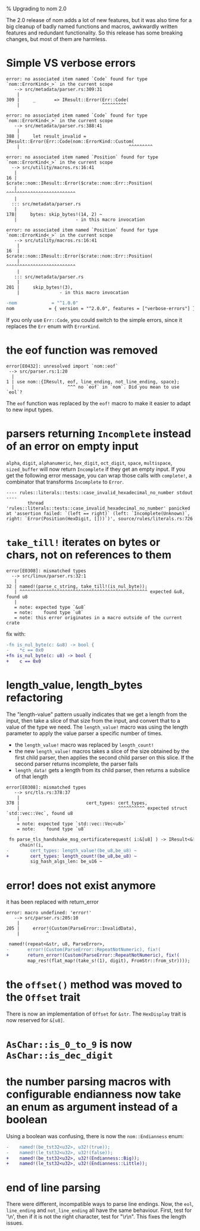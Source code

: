 % Upgrading to nom 2.0

The 2.0 release of nom adds a lot of new features, but it was also time for a big cleanup of badly named functions and macros, awkwardly written features and redundant functionality. So this release has some breaking changes, but most of them are harmless.

# Simple VS verbose errors

```ignore
error: no associated item named `Code` found for type `nom::ErrorKind<_>` in the current scope
   --> src/metadata/parser.rs:309:31
    |
309 |     _       => IResult::Error(Err::Code(
    |                               ^^^^^^^^^

error: no associated item named `Code` found for type `nom::ErrorKind<_>` in the current scope
   --> src/metadata/parser.rs:388:41
    |
388 |     let result_invalid = IResult::Error(Err::Code(nom::ErrorKind::Custom(
    |                                         ^^^^^^^^^

error: no associated item named `Position` found for type `nom::ErrorKind<_>` in the current scope
  --> src/utility/macros.rs:16:41
   |
16 |             $crate::nom::IResult::Error($crate::nom::Err::Position(
   |                                         ^^^^^^^^^^^^^^^^^^^^^^^^^^
   |
  ::: src/metadata/parser.rs
   |
178|     bytes: skip_bytes!(14, 2) ~
   |                      - in this macro invocation

error: no associated item named `Position` found for type `nom::ErrorKind<_>` in the current scope
   --> src/utility/macros.rs:16:41
    |
16  |             $crate::nom::IResult::Error($crate::nom::Err::Position(
    |                                         ^^^^^^^^^^^^^^^^^^^^^^^^^^
    |
   ::: src/metadata/parser.rs
    |
201 |     skip_bytes!(3),
    |               - in this macro invocation
```

```diff
-nom             = "^1.0.0"
nom             = { version = "^2.0.0", features = ["verbose-errors"] }
```

If you only use `Err::Code`, you could switch to the simple errors, since it replaces the `Err` enum with `ErrorKind`.

# the eof function was removed

```ìgnore
error[E0432]: unresolved import `nom::eof`
 --> src/parser.rs:1:20
  |
1 | use nom::{IResult, eof, line_ending, not_line_ending, space};
  |                    ^^^ no `eof` in `nom`. Did you mean to use `eol`?
```

The `eof` function was replaced by the `eof!` macro to make it easier to adapt to new input types.

# parsers returning `Incomplete` instead of an error on empty input

`alpha`, `digit`, `alphanumeric`, `hex_digit`, `oct_digit`, `space`, `multispace`, `sized_buffer` will now return `Incomplete` if they get an empty input. If you get the following error message, you can wrap those calls with `complete!`, a combinator that transforms `Incomplete` to `Error`.

```
---- rules::literals::tests::case_invalid_hexadecimal_no_number stdout ----
        thread 'rules::literals::tests::case_invalid_hexadecimal_no_number' panicked at 'assertion failed: `(left == right)` (left: `Incomplete(Unknown)`, right: `Error(Position(HexDigit, []))`)', source/rules/literals.rs:726
```

# `take_till!` iterates on bytes or chars, not on references to them

```ignore
error[E0308]: mismatched types
  --> src/linux/parser.rs:32:1
   |
32 | named!(parse_c_string, take_till!(is_nul_byte));
   | ^^^^^^^^^^^^^^^^^^^^^^^^^^^^^^^^^^^^^^^^^^^^^^^^ expected &u8, found u8
   |
   = note: expected type `&u8`
   = note:    found type `u8`
   = note: this error originates in a macro outside of the current crate
```

fix with:

```diff
-fn is_nul_byte(c: &u8) -> bool {
-    *c == 0x0
+fn is_nul_byte(c: u8) -> bool {
+    c == 0x0
```

# length_value, length_bytes refactoring

The "length-value" pattern usually indicates that we get a length from the input, then take a slice of that size from the input, and convert that to a value of the type we need. The `length_value!` macro was using the length parameter to apply the value parser a specific number of times.

- the `length_value!` macro was replaced by `length_count!`
- the new `length_value!` macros takes a slice of the size obtained by the first child parser, then applies the second child parser on this slice. If the second parser returns incomplete, the parser fails
- `length_data!` gets a length from its child parser, then returns a subslice of that length

```ignore
error[E0308]: mismatched types
   --> src/tls.rs:378:37
    |
378 |                         cert_types: cert_types,
    |                                     ^^^^^^^^^^ expected struct `std::vec::Vec`, found u8
    |
    = note: expected type `std::vec::Vec<u8>`
    = note:    found type `u8`
```

```diff
 fn parse_tls_handshake_msg_certificaterequest( i:&[u8] ) -> IResult<&[u8], TlsMessageHandshake> {
     chain!(i,
-        cert_types: length_value!(be_u8,be_u8) ~
+        cert_types: length_count!(be_u8,be_u8) ~
         sig_hash_algs_len: be_u16 ~
```

# error! does not exist anymore

it has been replaced with return_error

```
error: macro undefined: 'error!'
   --> src/parser.rs:205:10
    |
205 |     error!(Custom(ParseError::InvalidData),
    |          ^
```

```diff
 named!(repeat<&str, u8, ParseError>,
-       error!(Custom(ParseError::RepeatNotNumeric), fix!(
+       return_error!(Custom(ParseError::RepeatNotNumeric), fix!(
        map_res!(flat_map!(take_s!(1), digit), FromStr::from_str))));
```

# the `offset()` method was moved to the `Offset` trait

There is now an implementation of `Offset` for `&str`. The `HexDisplay` trait is now reserved for `&[u8]`.

# `AsChar::is_0_to_9` is now `AsChar::is_dec_digit`

# the number parsing macros with configurable endianness now take an enum as argument instead of a boolean

Using a boolean was confusing, there is now the `nom::Endianness` enum:

```diff
-    named!(be_tst32<u32>, u32!(true));
-    named!(le_tst32<u32>, u32!(false));
+    named!(be_tst32<u32>, u32!(Endianness::Big));
+    named!(le_tst32<u32>, u32!(Endianness::Little));
```

# end of line parsing

There were different, incompatible ways to parse line endings. Now, the `eol`, `line_ending` and `not_line_ending` all have the same behaviour. First, test for '\n', then if it is not the right character, test for "\r\n". This fixes the length issues.
